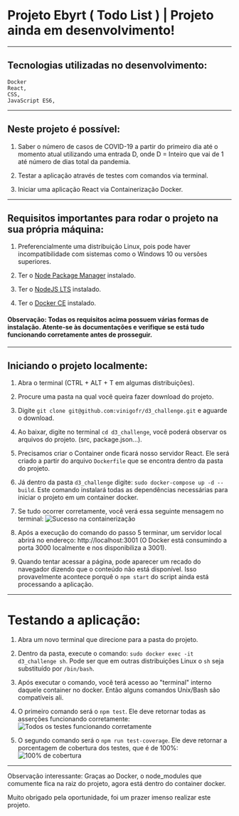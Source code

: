 # Projeto Ebyrt ( Todo List ) | Projeto ainda em desenvolvimento!
------------
## Tecnologias utilizadas no desenvolvimento:
```
Docker
React,
CSS,
JavaScript ES6,
```
------------
## Neste projeto é possível:
1. Saber o número de casos de COVID-19 a partir do primeiro dia até o momento atual utilizando uma entrada D, onde D = Inteiro que vai de 1 até número de dias total da pandemia.

2. Testar a aplicação através de testes com comandos via terminal.

3. Iniciar uma aplicação React via Containerização Docker.

------------
## Requisitos importantes para rodar o projeto na sua própria máquina:
1. Preferencialmente uma distribuição Linux, pois pode haver incompatibilidade com sistemas como o Windows 10 ou versões superiores.

2. Ter o [Node Package Manager](https://docs.npmjs.com/cli/v7/commands/npm-install "Node Package Manager") instalado.

3. Ter o [NodeJS LTS](https://nodejs.org/en/download/ "NodeJS LTS") instalado.

4. Ter o [Docker CE](https://docs.docker.com/engine/install/) instalado.

#### Observação: Todas os requisitos acima possuem várias formas de instalação. Atente-se às documentações e verifique se está tudo funcionando corretamente antes de prosseguir.
------------
## Iniciando o projeto localmente:
1. Abra o terminal (CTRL + ALT + T em algumas distribuições).

2. Procure uma pasta na qual você queira fazer download do projeto.

3. Digite `git clone git@github.com:vinigofr/d3_challenge.git` e aguarde o download.

4. Ao baixar, digite no terminal `cd d3_challenge`, você poderá observar os arquivos do projeto. (src, package.json...).

5. Precisamos criar o Container onde ficará nosso servidor React. Ele será criado a partir do arquivo `Dockerfile` que se encontra dentro da pasta do projeto.

6. Já dentro da pasta `d3_challenge` digite: `sudo docker-compose up -d --build`. Este comando instalará todas as dependências necessárias para iniciar o projeto em um container docker.

7. Se tudo ocorrer corretamente, você verá essa seguinte mensagem no terminal:
![Sucesso na containerização](https://github.com/vinigofr/d3_challenge/blob/documentacao/success.png)

8. Após a execução do comando do passo 5 terminar, um servidor local abrirá no endereço: http://localhost:3001 (O Docker está consumindo a porta 3000 localmente e nos disponibiliza a 3001).

9. Quando tentar acessar a página, pode aparecer um recado do navegador dizendo que o conteúdo não está disponível. Isso provavelmente acontece porquê o `npm start` do script ainda está processando a aplicação.

------------

# Testando a aplicação:
1. Abra um novo terminal que direcione para a pasta do projeto.

2. Dentro da pasta, execute o comando: `sudo docker exec -it d3_challenge sh`.
Pode ser que em outras distribuições Linux o `sh` seja substituído por `/bin/bash`.

3. Após executar o comando, você terá acesso ao "terminal" interno daquele container no docker. Então alguns comandos Unix/Bash são compatíveis ali.

4. O primeiro comando será o `npm test`. Ele deve retornar todas as asserções funcionando corretamente:
![Todos os testes funcionando corretamente](https://github.com/vinigofr/d3_challenge/blob/documentacao/test_success.png)

5. O segundo comando será o `npm run test-coverage`. Ele deve retornar a porcentagem de cobertura dos testes, que é de 100%:
![100% de cobertura](https://github.com/vinigofr/d3_challenge/blob/documentacao/coverage.png)

------------

Observação interessante: Graças ao Docker, o node_modules que comumente fica na raiz do projeto, agora está dentro do container docker.

Muito obrigado pela oportunidade, foi um prazer imenso realizar este projeto.
